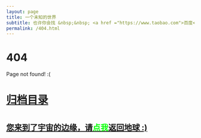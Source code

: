 ```yaml
---
layout: page
title: 一个未知的世界
subtitle: 也许你会找 &nbsp;&nbsp; <a href ="https://www.taobao.com">百度</a>&nbsp;&nbsp
permalink: /404.html
---
```


# 404

Page not found! :(

<h1><a href ="https://www.carlme.com/all.html">归档目录</a><h1>

<h2><a href="https://www.carlme.com/all.html">您来到了宇宙的边缘，请<span style="color:#00FF00">点我</span>返回地球 :)</a></h2>
